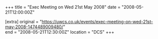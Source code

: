 +++
title = "Exec Meeting on Wed 21st May 2008"
date = "2008-05-21T12:00:00Z"

[extra]
original = "https://uwcs.co.uk/events/exec-meeting-on-wed-21st-may-2008-1474489009480/"    
end = "2008-05-21T12:30:00Z"
location = "DCS"
+++



